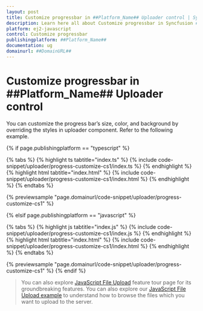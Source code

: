 ```yaml
---
layout: post
title: Customize progressbar in ##Platform_Name## Uploader control | Syncfusion
description: Learn here all about Customize progressbar in Syncfusion ##Platform_Name## Uploader control of Syncfusion Essential JS 2 and more.
platform: ej2-javascript
control: Customize progressbar 
publishingplatform: ##Platform_Name##
documentation: ug
domainurl: ##DomainURL##
---
```


# Customize progressbar in ##Platform_Name## Uploader control

You can customize the progress bar’s size, color, and background by overriding  the styles in uploader component. Refer to the following example.

{% if page.publishingplatform == "typescript" %}

 {% tabs %}
{% highlight ts tabtitle="index.ts" %}
{% include code-snippet/uploader/progress-customize-cs1/index.ts %}
{% endhighlight %}
{% highlight html tabtitle="index.html" %}
{% include code-snippet/uploader/progress-customize-cs1/index.html %}
{% endhighlight %}
{% endtabs %}
        
{% previewsample "page.domainurl/code-snippet/uploader/progress-customize-cs1" %}

{% elsif page.publishingplatform == "javascript" %}

{% tabs %}
{% highlight js tabtitle="index.js" %}
{% include code-snippet/uploader/progress-customize-cs1/index.js %}
{% endhighlight %}
{% highlight html tabtitle="index.html" %}
{% include code-snippet/uploader/progress-customize-cs1/index.html %}
{% endhighlight %}
{% endtabs %}

{% previewsample "page.domainurl/code-snippet/uploader/progress-customize-cs1" %}
{% endif %}

> You can also explore [JavaScript File Upload](https://www.syncfusion.com/javascript-ui-controls/js-file-upload) feature tour page for its groundbreaking features. You can also explore our [JavaScript File Upload example](https://ej2.syncfusion.com/demos/#/material/uploader/default.html) to understand how to browse the files which you want to upload to the server.